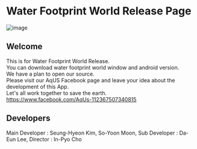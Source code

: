 # Water Footprint World Release Page

![image](https://user-images.githubusercontent.com/69389633/97096463-aba50400-16a7-11eb-84de-0d0964b81492.png)

## Welcome
This is for Water Footprint World Release.  
You can download water footprint world window and android version.  
We have a plan to open our source.  
Please visit our AqUS Facebook page and leave your idea about the development of this App.  
Let's all work together to save the earth.  
https://www.facebook.com/AqUs-112367507340815


## Developers
Main Developer : Seung-Hyeon Kim, So-Yoon Moon,
Sub Developer : Da-Eun Lee,
Director : In-Pyo Cho
